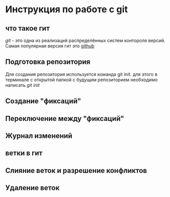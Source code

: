# Инструкция по работе с git

## что такое гит
*git* - это одна из реализаций распределённых систем контороля версий. Самая популярная версия гит это [github](https://github.com/)
## Подготовка репозитория
Для создания репозитория используется команда git init. для этого в терминале с открытой папкой с будущим репозиторием необходимо написать *git init*

## Создание "фиксаций"

## Переключение между "фиксаций"

## Журнал изменений 

## ветки в гит

## Слияние веток и разрешение конфликтов

## Удаление веток